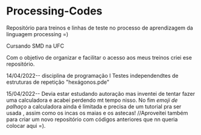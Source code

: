 # Processing-Codes
Repositório para treinos e linhas de teste no processo de aprendizagem da linguagem processing =)

Cursando SMD na UFC 

Com o objetivo de organizar e facilitar o acesso aos meus treinos criei ese repositório.

14/04/2022-- disciplina de programação I
Testes independendtes de estruturas de repetição "hexágonos.pde"


15/04/2022-- Devia estar estudando autoração mas inventei de tentar fazer uma calculadora e acabei perdendo mt tempo nisso.
No fim *emoji de palhaço* a calculadora ainda é limitada e precisa de um tutorial pra ser usada , assim como os incas os maias e os astecas!
//Aproveitei também para criar um novo repositório com códigos anteriores que nn queria colocar aqui =).
